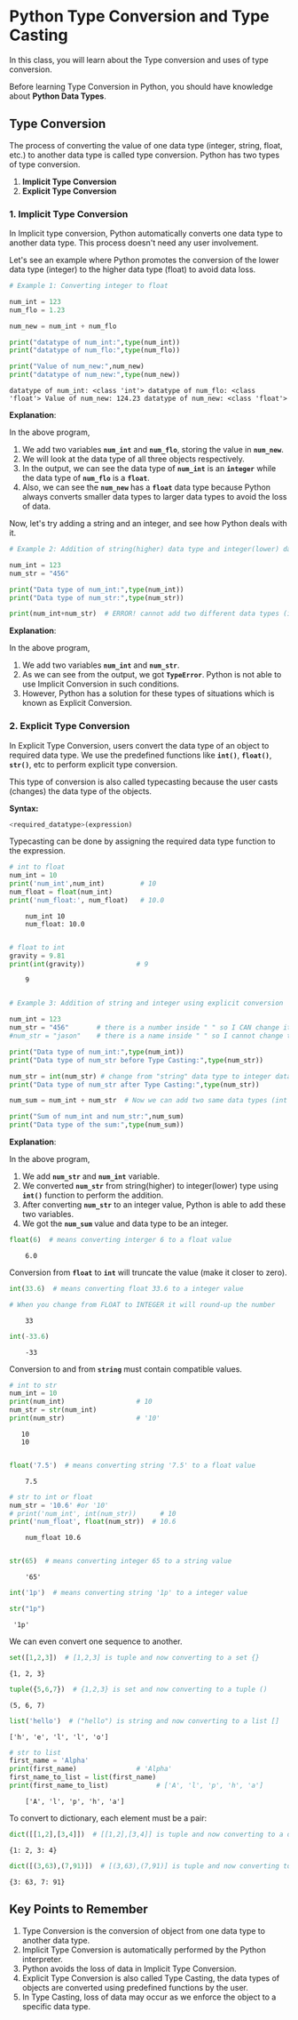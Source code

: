 # Python Type Conversion and Type Casting

In this class, you will learn about the Type conversion and uses of type conversion.

Before learning Type Conversion in Python, you should have knowledge about **Python Data Types**.

## Type Conversion

The process of converting the value of one data type (integer, string, float, etc.) to another data type is called type conversion. Python has two types of type conversion.

1. **Implicit Type Conversion**
2. **Explicit Type Conversion**

### 1. Implicit Type Conversion

In Implicit type conversion, Python automatically converts one data type to another data type. This process doesn't need any user involvement.

Let's see an example where Python promotes the conversion of the lower data type (integer) to the higher data type (float) to avoid data loss.


```python
# Example 1: Converting integer to float

num_int = 123
num_flo = 1.23

num_new = num_int + num_flo

print("datatype of num_int:",type(num_int))
print("datatype of num_flo:",type(num_flo))

print("Value of num_new:",num_new)
print("datatype of num_new:",type(num_new))
```
`datatype of num_int: <class 'int'>
datatype of num_flo: <class 'float'>
Value of num_new: 124.23
datatype of num_new: <class 'float'>`
    

**Explanation**:

In the above program,

1. We add two variables **`num_int`** and **`num_flo`**, storing the value in **`num_new`**.
2. We will look at the data type of all three objects respectively.
3. In the output, we can see the data type of **`num_int`** is an **`integer`** while the data type of **`num_flo`** is a **`float`**.
4. Also, we can see the **`num_new`** has a **`float`** data type because Python always converts smaller data types to larger data types to avoid the loss of data.

Now, let's try adding a string and an integer, and see how Python deals with it.


```python
# Example 2: Addition of string(higher) data type and integer(lower) datatype

num_int = 123
num_str = "456"

print("Data type of num_int:",type(num_int))
print("Data type of num_str:",type(num_str))

print(num_int+num_str)  # ERROR! cannot add two different data types (int and string)
```

**Explanation**:

In the above program,

1. We add two variables **`num_int`** and **`num_str`**.
2. As we can see from the output, we got **`TypeError`**. Python is not able to use Implicit Conversion in such conditions.
3. However, Python has a solution for these types of situations which is known as Explicit Conversion.

### 2. Explicit Type Conversion

In Explicit Type Conversion, users convert the data type of an object to required data type. We use the predefined functions like **`int()`**, **`float()`**, **`str()`**, etc to perform explicit type conversion.

This type of conversion is also called typecasting because the user casts (changes) the data type of the objects.

**Syntax:**

```python
<required_datatype>(expression)
```

Typecasting can be done by assigning the required data type function to the expression.


```python
# int to float
num_int = 10
print('num_int',num_int)         # 10
num_float = float(num_int)
print('num_float:', num_float)   # 10.0
```
```
    num_int 10
    num_float: 10.0
    
```

```python
# float to int
gravity = 9.81
print(int(gravity))             # 9
```
```
    9
    
```

```python
# Example 3: Addition of string and integer using explicit conversion

num_int = 123
num_str = "456"       # there is a number inside " " so I CAN change it to integer
#num_str = "jason"    # there is a name inside " " so I cannot change to integer

print("Data type of num_int:",type(num_int))
print("Data type of num_str before Type Casting:",type(num_str))

num_str = int(num_str) # change from "string" data type to integer datatype
print("Data type of num_str after Type Casting:",type(num_str))

num_sum = num_int + num_str  # Now we can add two same data types (int and int)

print("Sum of num_int and num_str:",num_sum)
print("Data type of the sum:",type(num_sum))
```

<!-- Data type of num_int: <class 'int'>
`Data type of num_str before Type Casting: <class 'str'>`
`Data type of num_str after Type Casting: <class 'int'>`
`Sum of num_int and num_str: 579`
Data type of the sum: <class 'int'>```
-->

**Explanation**:

In the above program,

1. We add **`num_str`** and **`num_int`** variable.
2. We converted **`num_str`** from string(higher) to integer(lower) type using **`int()`** function to perform the addition.
3. After converting **`num_str`** to an integer value, Python is able to add these two variables.
4. We got the **`num_sum`** value and data type to be an integer.


```python
float(6)  # means converting interger 6 to a float value
```

```
    6.0
```


Conversion from **`float`** to **`int`** will truncate the value (make it closer to zero).


```python
int(33.6)  # means converting float 33.6 to a integer value

# When you change from FLOAT to INTEGER it will round-up the number
```

```
    33
```



```python
int(-33.6)
```

```
    -33
```


Conversion to and from **`string`** must contain compatible values.


```python
# int to str
num_int = 10
print(num_int)                  # 10
num_str = str(num_int)
print(num_str)                  # '10'
```

 ```
    10
    10
    
```

```python
float('7.5')  # means converting string '7.5' to a float value
```

```
    7.5

```


```python
# str to int or float
num_str = '10.6' #or '10'
# print('num_int', int(num_str))      # 10
print('num_float', float(num_str))  # 10.6
```
```
    num_float 10.6
    
```

```python
str(65)  # means converting integer 65 to a string value
```



```
    '65'

```


```python
int('1p')  # means converting string '1p' to a integer value
```

```python
str("1p")
```
```
 '1p'
```

We can even convert one sequence to another.


```python
set([1,2,3])  # [1,2,3] is tuple and now converting to a set {}
```




    {1, 2, 3}




```python
tuple({5,6,7})  # {1,2,3} is set and now converting to a tuple ()
```




    (5, 6, 7)




```python
list('hello')  # ("hello") is string and now converting to a list []
```




    ['h', 'e', 'l', 'l', 'o']




```python
# str to list
first_name = 'Alpha'
print(first_name)               # 'Alpha'
first_name_to_list = list(first_name)
print(first_name_to_list)            # ['A', 'l', 'p', 'h', 'a']
```
``` Alpha
    ['A', 'l', 'p', 'h', 'a']
``` 

To convert to dictionary, each element must be a pair:


```python
dict([[1,2],[3,4]])  # [[1,2],[3,4]] is tuple and now converting to a dictionary
```

```
{1: 2, 3: 4}
```


```python
dict([(3,63),(7,91)])  # [(3,63),(7,91)] is tuple and now converting to a dictionary
```

`{3: 63, 7: 91}`

## Key Points to Remember

1. Type Conversion is the conversion of object from one data type to another data type.
2. Implicit Type Conversion is automatically performed by the Python interpreter.
3. Python avoids the loss of data in Implicit Type Conversion.
4. Explicit Type Conversion is also called Type Casting, the data types of objects are converted using predefined functions by the user.
5. In Type Casting, loss of data may occur as we enforce the object to a specific data type.

